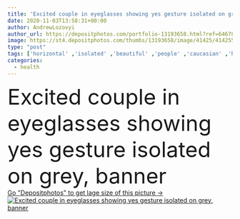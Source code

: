 ```yaml
---
title: 'Excited couple in eyeglasses showing yes gesture isolated on grey, banner '
date: 2020-11-03T13:58:31+00:00
author: AndrewLozovyi
author_url: https://depositphotos.com/portfolio-13193658.html?ref=64678756
image: https://st4.depositphotos.com/thumbs/13193658/image/41425/414255302/api_thumb_450.jpg?forcejpeg=true
type: "post"
tags: ['horizontal' ,'isolated' ,'beautiful' ,'people' ,'caucasian' ,'health' ,'medicine' ,'healthcare' ,'medical' ,'care' ,'man' ,'crop' ,'banner' ,'gray' ,'emotion' ,'couple' ,'woman' ,'grey' ,'together' ,'attractive' ,'eyeglasses' ,'Eyesight' ,'vision' ,'handsome' ,'excited' ,'gesture' ,'yes' ,'relationship' ,'Medicare' ,'boyfriend' ,'girlfriend' ,'yeah' ,'ophthalmology' ,'rejoice' ,'copy space' ,'Studio Shot' ,'young adult' ,'Open Mouth' ,'website header' ]
categories: 
  - health
---
```

<div aling="center">
            <font size="60"> Excited couple in eyeglasses showing yes gesture isolated on grey, banner</font>   
</div>
<div>
    <a href='https://st4.depositphotos.com/thumbs/13193658/image/41425/414255302/api_thumb_450.jpg?forcejpeg=true?ref=64678756' target=_blank > Go "Depositphotos" to get lage size of this picture ->
        <img href='https://st4.depositphotos.com/thumbs/13193658/image/41425/414255302/api_thumb_450.jpg?forcejpeg=true?ref=64678756' src='https://st4.depositphotos.com/13193658/41425/i/950/depositphotos_414255302-stock-photo-excited-couple-eyeglasses-showing-yes.jpg?forcejpeg=true' alt='Excited couple in eyeglasses showing yes gesture isolated on grey, banner' >
    </a>
</div>
